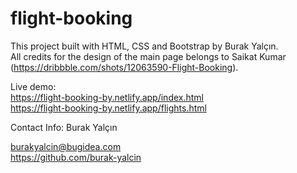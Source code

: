 # flight-booking

This project built with HTML, CSS and Bootstrap by Burak Yalçın. <br>
All credits for the design of the main page belongs to Saikat Kumar (https://dribbble.com/shots/12063590-Flight-Booking).

Live demo: <br>
https://flight-booking-by.netlify.app/index.html <br>
https://flight-booking-by.netlify.app/flights.html

Contact Info:
Burak Yalçın

burakyalcin@bugidea.com <br>
https://github.com/burak-yalcin
